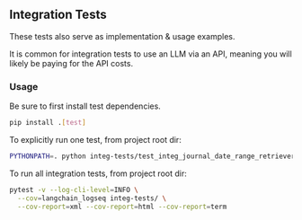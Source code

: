 ## Integration Tests

These tests also serve as implementation & usage examples.

It is common for integration tests to use an LLM via an API, meaning you will likely be paying for the API costs.


### Usage
Be sure to first install test dependencies.
```bash
pip install .[test]
```

To explicitly run one test, from project root dir:
```bash
PYTHONPATH=. python integ-tests/test_integ_journal_date_range_retriever.py
```

To run all integration tests, from project root dir:
```bash
pytest -v --log-cli-level=INFO \
  --cov=langchain_logseq integ-tests/ \
  --cov-report=xml --cov-report=html --cov-report=term
```
